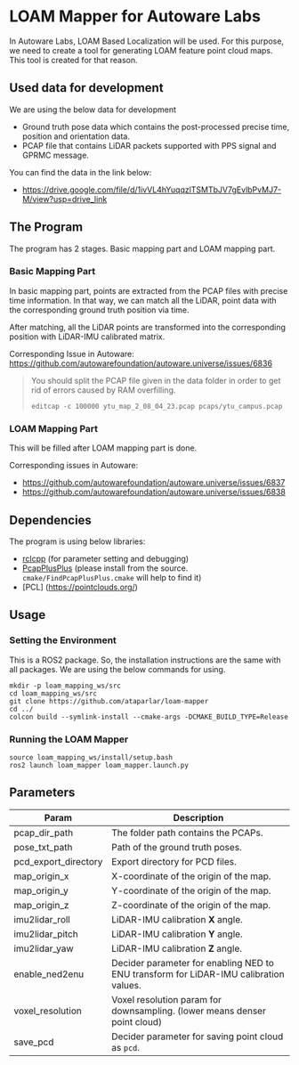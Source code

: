 # LOAM Mapper for Autoware Labs

In Autoware Labs, LOAM Based Localization will be used. For this purpose, we need to create a tool
for generating LOAM feature point cloud maps. This tool is created for that reason.

## Used data for development
We are using the below data for development 
- Ground truth pose data which contains the post-processed precise time, position and orientation data.
- PCAP file that contains LiDAR packets supported with PPS signal and GPRMC message.

You can find the data in the link below:
- https://drive.google.com/file/d/1ivVL4hYuqqzlTSMTbJV7gEvlbPvMJ7-M/view?usp=drive_link

## The Program
The program has 2 stages. Basic mapping part and LOAM mapping part. 

### Basic Mapping Part
In basic mapping part, points are  extracted from the PCAP files with precise time information. 
In that way, we can match all the LiDAR, point data with the corresponding ground truth
position via time. 

After matching, all the LiDAR points are transformed into the corresponding position with LiDAR-IMU
calibrated matrix.

Corresponding Issue in Autoware: https://github.com/autowarefoundation/autoware.universe/issues/6836

> You should split the PCAP file given in the data folder in order to get rid of errors caused by RAM overfilling.
> ```commandline
> editcap -c 100000 ytu_map_2_08_04_23.pcap pcaps/ytu_campus.pcap
> ```

### LOAM Mapping Part
This will be filled after LOAM mapping part is done.

Corresponding issues in Autoware:
- https://github.com/autowarefoundation/autoware.universe/issues/6837
- https://github.com/autowarefoundation/autoware.universe/issues/6838

## Dependencies
The program is using below libraries:
- [rclcpp](https://docs.ros.org/en/humble/Installation.html) (for parameter setting and debugging)
- [PcapPlusPlus](https://pcapplusplus.github.io/docs/install) (please install from the source. `cmake/FindPcapPlusPlus.cmake` will help to find it)
- [PCL] (https://pointclouds.org/) 

## Usage
### Setting the Environment
This is a ROS2 package. So, the installation instructions are the same with all packages. We are 
using the below commands for using.
```commandline
mkdir -p loam_mapping_ws/src
cd loam_mapping_ws/src
git clone https://github.com/ataparlar/loam-mapper
cd ../
colcon build --symlink-install --cmake-args -DCMAKE_BUILD_TYPE=Release
```

### Running the LOAM Mapper
 ```commandline
 source loam_mapping_ws/install/setup.bash
 ros2 launch loam_mapper loam_mapper.launch.py
 ```

## Parameters

| Param                | Description                                                                           |
|----------------------|---------------------------------------------------------------------------------------|
| pcap_dir_path        | The folder path contains the PCAPs.                                                   |
| pose_txt_path        | Path of the ground truth poses.                                                       |
| pcd_export_directory | Export directory for PCD files.                                                       |
| map_origin_x         | X-coordinate of the origin of the map.                                                |
| map_origin_y         | Y-coordinate of the origin of the map.                                                |
| map_origin_z         | Z-coordinate of the origin of the map.                                                |
| imu2lidar_roll       | LiDAR-IMU calibration **X** angle.                                                    |
| imu2lidar_pitch      | LiDAR-IMU calibration **Y** angle.                                                    |
| imu2lidar_yaw        | LiDAR-IMU calibration **Z** angle.                                                    |
| enable_ned2enu       | Decider parameter for enabling NED to ENU transform for LiDAR-IMU calibration values. |
| voxel_resolution     | Voxel resolution param for downsampling. (lower means denser point cloud)             |
| save_pcd             | Decider parameter for saving point cloud as `pcd`.                                    |


